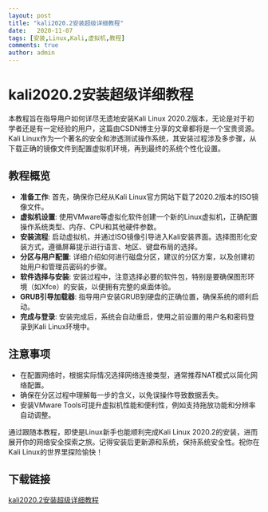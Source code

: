 ```yaml
---
layout: post
title: "kali2020.2安装超级详细教程"
date:   2020-11-07
tags: [安装,Linux,Kali,虚拟机,教程]
comments: true
author: admin
---
```

# kali2020.2安装超级详细教程

本教程旨在指导用户如何详尽无遗地安装Kali Linux 2020.2版本，无论是对于初学者还是有一定经验的用户，这篇由CSDN博主分享的文章都将是一个宝贵资源。Kali Linux作为一个著名的安全和渗透测试操作系统，其安装过程涉及多步骤，从下载正确的镜像文件到配置虚拟机环境，再到最终的系统个性化设置。

## 教程概览

- **准备工作**: 首先，确保你已经从Kali Linux官方网站下载了2020.2版本的ISO镜像文件。
- **虚拟机设置**: 使用VMware等虚拟化软件创建一个新的Linux虚拟机，正确配置操作系统类型、内存、CPU和其他硬件参数。
- **安装流程**: 启动虚拟机，并通过ISO镜像引导进入Kali安装界面。选择图形化安装方式，遵循屏幕提示进行语言、地区、键盘布局的选择。
- **分区与用户配置**: 详细介绍如何进行磁盘分区，建议的分区方案，以及创建初始用户和管理员密码的步骤。
- **软件选择与安装**: 安装过程中，注意选择必要的软件包，特别是要确保图形环境（如Xfce）的安装，以便拥有完整的桌面体验。
- **GRUB引导加载器**: 指导用户安装GRUB到硬盘的正确位置，确保系统的顺利启动。
- **完成与登录**: 安装完成后，系统会自动重启，使用之前设置的用户名和密码登录到Kali Linux环境中。

## 注意事项

- 在配置网络时，根据实际情况选择网络连接类型，通常推荐NAT模式以简化网络配置。
- 确保在分区过程中理解每一步的含义，以免误操作导致数据丢失。
- 安装VMware Tools可提升虚拟机性能和便利性，例如支持拖放功能和分辨率自动调整。

通过跟随本教程，即使是Linux新手也能顺利完成Kali Linux 2020.2的安装，进而展开你的网络安全探索之旅。记得安装后更新源和系统，保持系统安全性。祝你在Kali Linux的世界里探险愉快！

## 下载链接

[kali2020.2安装超级详细教程](https://pan.quark.cn/s/26a07948fefa)